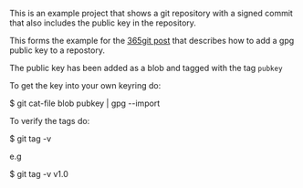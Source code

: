 This is an example project that shows a git repository with a signed commit that
also includes the public key in the repository.

This forms the example for the [365git post](http://365git.tumblr.com/post/2813251228/adding-a-gpg-public-key-to-a-repository) that describes how to add a gpg public key to a repostory.

The public key has been added as a blob and tagged with the tag `pubkey`

To get the key into your own keyring do:

  $ git cat-file blob pubkey | gpg --import

To verify the tags do:

  $ git tag -v <tag-to-be-verified>

e.g

  $ git tag -v v1.0

